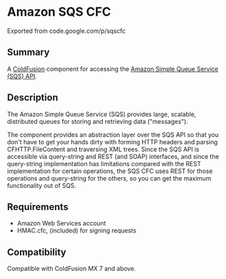 # Amazon SQS CFC #

Exported from code.google.com/p/sqscfc

## Summary ##

A [ColdFusion](http://adobe.com/coldfusion) component for accessing the [Amazon Simple Queue Service (SQS) API](http://www.amazon.com/Simple-Queue-Service-home-page/b/ref=sc_fe_l_2/105-0650141-8105232?ie=UTF8&node=13584001&no=3435361&me=A36L942TSJ2AJA).

## Description ##

The Amazon Simple Queue Service (SQS) provides large, scalable, distributed queues for storing and retrieving data ("messages").

The component provides an abstraction layer over the SQS API so that you don't have to get your hands dirty with forming HTTP headers and parsing CFHTTP.FileContent and traversing XML trees. Since the SQS API is accessible via query-string and REST (and SOAP) interfaces, and since the query-string implementation has limitations compared with the REST implementation for certain operations, the SQS CFC uses REST for those operations and query-string for the others, so you can get the maximum functionality out of SQS.

## Requirements ##

  * Amazon Web Services account
  * HMAC.cfc, (included) for signing requests

## Compatibility ##

Compatible with ColdFusion MX 7 and above.
